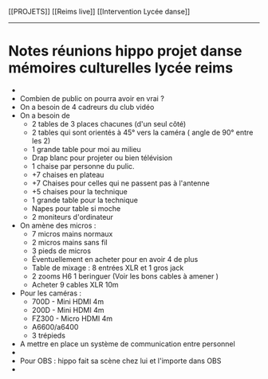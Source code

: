 [[PROJETS]]
[[Reims live]]
[[Intervention Lycée danse]]
***

# Notes réunions hippo projet danse mémoires culturelles lycée reims

* 
* Combien de public on pourra avoir en vrai ?
* On a besoin de 4 cadreurs du club vidéo
* On a besoin de
	* 2 tables de 3 places chacunes (d'un seul côté)
	* 2 tables qui sont orientés à 45° vers la caméra ( angle de 90° entre les 2)
	* 1 grande table pour moi au milieu
	* Drap blanc pour projeter ou bien télévision
	* 1 chaise par personne du pulic.
	* +7 chaises en plateau
	* +7 Chaises pour celles qui ne passent pas à l'antenne
	* +5 chaises pour la technique
	* 1 grande table pour la technique
	* Napes pour table si moche
	* 2 moniteurs d'ordinateur
* On amène des micros :
	* 7 micros mains normaux
	* 2 micros mains sans fil
	* 3 pieds de micros
	* Éventuellement en acheter pour en avoir 4 de plus
	* Table de mixage : 8 entrées XLR et 1 gros jack
	* 2 zooms H6 1 beringuer (Voir les bons cables à amener )
	* Acheter 9 cables XLR 10m
* Pour les caméras :
	* 700D - Mini HDMI 4m
	* 200D - Mini HDMI 4m
	* FZ300 - Micro HDMI 4m
	* A6600/a6400
	* 3 trépieds
* A mettre en place un système de communication entre personnel
* 
* Pour OBS : hippo fait sa scène chez lui et l'importe dans OBS
*